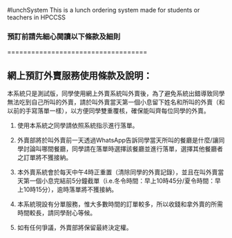 #lunchSystem
This is a lunch ordering system made for students or teachers in HPCCSS

### 預訂前請先細心閱讀以下條款及細則
===================================
## 網上預訂外賣服務使用條款及說明：
本系統只是測試版，同學使用網上外賣系統叫外賣後，為了避免系統出錯導致同學無法吃到自己所叫的外賣，請於叫外賣當天第一個小息留下姓名和所叫的外賣（和以前的手寫落單一樣），以方便同學雙重覆核，確保能叫齊每位同學的外賣。
1. 使用本系統之同學請依照系統指示進行落單。

2. 外賣部將於叫外賣前一天透過WhatsApp告訴同學當天所叫的餐廳是什麼/讓同學討論叫哪間餐廳，同學請在落單時選擇該餐廳並進行落單，選擇其他餐廳者之訂單將不獲接納。

3. 本外賣系統會於每天中午4時正重置（清除同學的外賣記錄），並且在叫外賣當天第一個小息完結前5分鐘截單（i.e.冬令時間：早上10時45分/夏令時間：早上10時15分），逾時落單將不獲接納。

4. 本系統現設有分單服務，惟大多數時間的訂單較多，所以收錢和拿外賣的所需時間較長，請同學耐心等候。

5. 如有任何爭議，外賣部將保留最終決定權。
